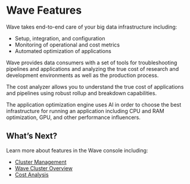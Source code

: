 <meta name="robots" content="noindex">

# Wave Features

Wave takes end-to-end care of your big data infrastructure including:

- Setup, integration, and configuration
- Monitoring of operational and cost metrics
- Automated optimization of applications

Wave provides data consumers with a set of tools for troubleshooting pipelines and applications and analyzing the true cost of research and development environments as well as the production process.

The cost analyzer allows you to understand the true cost of applications and pipelines using robust rollup and breakdown capabilities.

The application optimization engine uses AI in order to choose the best infrastructure for running an application including CPU and RAM optimization, GPU, and other performance influencers.

## What’s Next?

Learn more about features in the Wave console including:

- [Cluster Management](wave/features/cluster-management)
- [Wave Cluster Overview](wave/features/wave-cluster-overview)
- [Cost Analysis](wave/features/cost-analysis)
